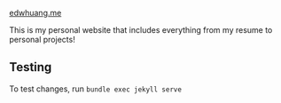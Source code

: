 [edwhuang.me](https://edwhuang.me/)

This is my personal website that includes everything from my resume to personal projects!

## Testing 

To test changes, run `bundle exec jekyll serve`